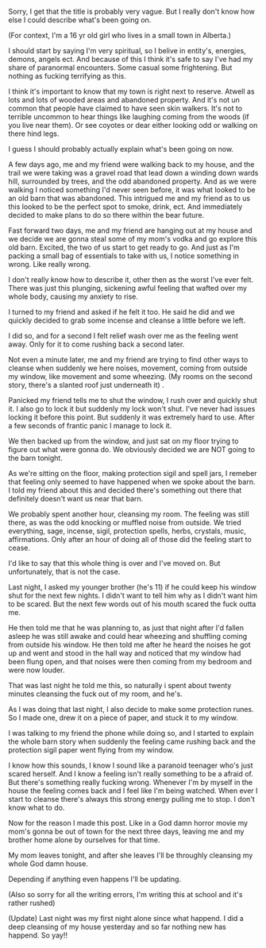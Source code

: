 Sorry, I get that the title is probably very vague. But I really don't know how else I could describe what's been going on. 

(For context, I'm a 16 yr old girl who lives in a small town in Alberta.)

I should start by saying I'm very spiritual, so I belive in entity's, energies, demons, angels ect. And because of this I think it's safe to say I've had my share of paranormal encounters. Some casual some frightening. But nothing as fucking terrifying as this. 

I think it's important to know that my town is right next to reserve. Atwell as lots and lots of wooded areas and abandoned property. And it's not un common that people have claimed to have seen skin walkers. It's not to terrible uncommon to hear things like laughing coming from the woods (if you live near them). Or see coyotes or dear either looking odd or walking on there hind legs.

I guess I should probably actually explain what's been going on now. 

A few days ago, me and my friend were walking back to my house, and the trail we were taking was a gravel road that lead down a  winding down wards hill, surrounded by trees, and the odd abandoned property. And as we were walking I noticed something I'd never seen before,  it was what looked to be an old barn that was abandoned. This intrigued me and my friend as to us this looked to be the perfect spot to smoke, drink, ect. And immediately decided to make plans to do so there within the bear future. 

Fast forward two days, me and my friend are hanging out at my house and we decide we are gonna steal some of my mom's vodka and go explore this old barn. Excited, the two of us start to get ready to go. And just as I'm packing a small bag of essentials to take with us, I notice something in wrong. Like really wrong. 

I don't really know how to describe it, other then as the worst I've ever felt. There was just this plunging, sickening awful feeling that wafted over my whole body, causing my anxiety to rise. 

I turned to my friend and asked if he felt it too. He said he did and we quickly decided to grab some incense and cleanse a little before we left. 

I did so, and for a second I felt relief wash over me as the feeling went away. Only for it to come rushing back a second later. 

Not even a minute later, me and my friend are trying to find other ways to cleanse when suddenly we here noises, movement, coming from outside my window, like movement and some wheezing. (My rooms on the second story, there's a slanted roof just underneath it) .

Panicked my friend tells me to shut the window, I rush over and quickly shut it. I also go to lock it but suddenly my lock won't shut. I've never had issues locking it before this point. But suddenly it was extremely hard to use. After a few seconds of frantic panic I manage to lock it. 

We then backed up from the window, and just sat on my floor trying to figure out what were gonna do. We obviously decided we are NOT going to the barn tonight. 

As we're sitting on the floor, making protection sigil and spell jars, I remeber that feeling only seemed to have happened when we spoke about the barn. I told my friend about this and decided there's something out there that definitely doesn't want us near that barn. 

We probably spent another hour, cleansing my room. The feeling was still there, as was the odd knocking or muffled noise from outside. We tried everything, sage, incense, sigil, protection spells, herbs, crystals, music, affirmations. Only after an hour of doing all of those did the feeling start to cease. 


I'd like to say that this whole thing is over and I've moved on. But unfortunately, that is not the case. 

Last night, I asked my younger brother (he's 11) if he could keep his window shut for the next few nights. I didn't want to tell him why as I didn't want him to be scared. But the next few words out of his mouth scared the fuck outta me. 

He then told me that he was planning to, as just that night after I'd fallen asleep he was still awake and could hear wheezing and shuffling coming from outside his window. He then told me after he heard the noises he got up and went and stood in the hall way and noticed that my window had been flung open, and that noises were then coming from my bedroom and were now louder. 

That was last night he told me this, so naturally i spent about twenty minutes cleansing the fuck out of my room, and he's. 

As I was doing that last night, I also decide to make some protection runes. So I made one, drew it on a piece of paper, and stuck it to my window. 

I was talking to my friend the phone while doing so, and I started to explain the whole barn story when suddenly the feeling came rushing back and the protection sigil paper went flying from my window. 

I know how this sounds, I know I sound like a paranoid teenager who's just scared herself. And I know a feeling isn't really something to be a afraid of. But there's something really fucking wrong. Whenever I'm by myself in the house the feeling comes back and I feel like I'm being watched. When ever I start to cleanse there's always this strong energy pulling me to stop. I don't know what to do. 

Now for the reason I made this post. Like in a God damn horror movie my mom's gonna be out of town for the next three days, leaving me and my brother home alone by ourselves for that time. 

My mom leaves tonight, and after she leaves I'll be throughly cleansing my whole God damn house. 

Depending if anything even happens I'll be updating. 

(Also so sorry for all the writing errors, I'm writing this at school and it's rather rushed)



(Update) Last night was my first night alone since what happend. I did a deep cleansing of my house yesterday and so far nothing new has happend.  So yay!!